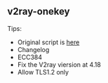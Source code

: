 ## v2ray-onekey
Tips:
* Original script is [here](https://github.com/wulabing/V2Ray_ws-tls_bash_onekey)
* Changelog
 * ECC384
 * Fix the V2ray viersion at 4.18
 * Allow TLS1.2 only
